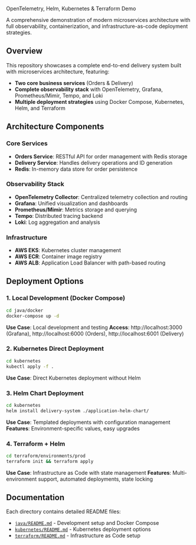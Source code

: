 OpenTelemetry, Helm, Kubernetes & Terraform Demo

A comprehensive demonstration of modern microservices architecture with full observability, containerization, and infrastructure-as-code deployment strategies.

##  Overview

This repository showcases a complete end-to-end delivery system built with microservices architecture, featuring:

- **Two core business services** (Orders & Delivery)
- **Complete observability stack** with OpenTelemetry, Grafana, Prometheus/Mimir, Tempo, and Loki
- **Multiple deployment strategies** using Docker Compose, Kubernetes, Helm, and Terraform

## Architecture Components

### Core Services
- **Orders Service**: RESTful API for order management with Redis storage
- **Delivery Service**: Handles delivery operations and ID generation
- **Redis**: In-memory data store for order persistence

### Observability Stack
- **OpenTelemetry Collector**: Centralized telemetry collection and routing
- **Grafana**: Unified visualization and dashboards
- **Prometheus/Mimir**: Metrics storage and querying
- **Tempo**: Distributed tracing backend
- **Loki**: Log aggregation and analysis

### Infrastructure
- **AWS EKS**: Kubernetes cluster management
- **AWS ECR**: Container image registry
- **AWS ALB**: Application Load Balancer with path-based routing

## Deployment Options

### 1. Local Development (Docker Compose)
```bash
cd java/docker
docker-compose up -d
```
**Use Case**: Local development and testing
**Access**: http://localhost:3000 (Grafana), http://localhost:6000 (Orders), http://localhost:6001 (Delivery)

### 2. Kubernetes Direct Deployment
```bash
cd kubernetes
kubectl apply -f .
```
**Use Case**: Direct Kubernetes deployment without Helm

### 3. Helm Chart Deployment
```bash
cd kubernetes
helm install delivery-system ./application-helm-chart/
```
**Use Case**: Templated deployments with configuration management
**Features**: Environment-specific values, easy upgrades

### 4. Terraform + Helm
```bash
cd terraform/environments/prod
terraform init && terraform apply
```
**Use Case**: Infrastructure as Code with state management
**Features**: Multi-environment support, automated deployments, state locking

## Documentation

Each directory contains detailed README files:
- [`java/README.md`](java/README.md) - Development setup and Docker Compose
- [`kubernetes/README.md`](kubernetes/README.md) - Kubernetes deployment options
- [`terraform/README.md`](terraform/README.md) - Infrastructure as Code setup
